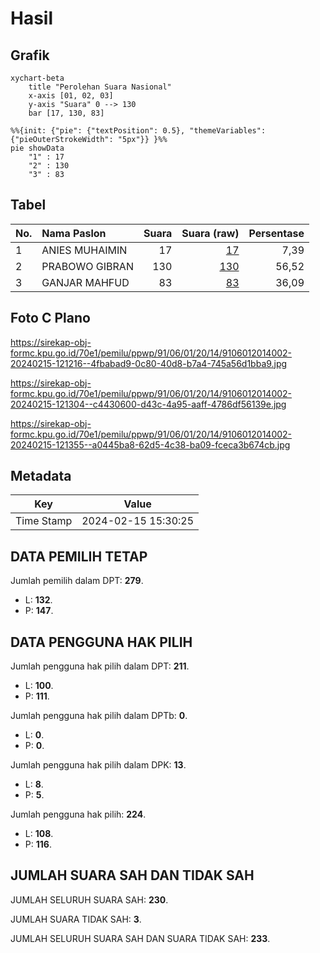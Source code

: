 # Hasil

## Grafik

```mermaid
xychart-beta
    title "Perolehan Suara Nasional"
    x-axis [01, 02, 03]
    y-axis "Suara" 0 --> 130
    bar [17, 130, 83]
```

```mermaid
%%{init: {"pie": {"textPosition": 0.5}, "themeVariables": {"pieOuterStrokeWidth": "5px"}} }%%
pie showData
    "1" : 17
    "2" : 130
    "3" : 83
```

## Tabel

| No. | Nama Paslon    | Suara | Suara (raw) | Persentase |
|:--- |:-------------- | -----:| -----------:| ----------:|
| 1   | ANIES MUHAIMIN | 17    | [17][p-1]   | 7,39       |
| 2   | PRABOWO GIBRAN | 130   | [130][p-2]  | 56,52      |
| 3   | GANJAR MAHFUD  | 83    | [83][p-3]   | 36,09      |


[p-1]: https://github.com/gigit-pemilu/pemilu-2024/blob/main/pilpres/hitung-suara/sub/91-papua/sub/06-biak-numfor/sub/01-biak-kota/sub/2014-anggraidi/sub/002-tps/sub/paslon-1.txt
[p-2]: https://github.com/gigit-pemilu/pemilu-2024/blob/main/pilpres/hitung-suara/sub/91-papua/sub/06-biak-numfor/sub/01-biak-kota/sub/2014-anggraidi/sub/002-tps/sub/paslon-2.txt
[p-3]: https://github.com/gigit-pemilu/pemilu-2024/blob/main/pilpres/hitung-suara/sub/91-papua/sub/06-biak-numfor/sub/01-biak-kota/sub/2014-anggraidi/sub/002-tps/sub/paslon-3.txt

## Foto C Plano

https://sirekap-obj-formc.kpu.go.id/70e1/pemilu/ppwp/91/06/01/20/14/9106012014002-20240215-121216--4fbabad9-0c80-40d8-b7a4-745a56d1bba9.jpg

https://sirekap-obj-formc.kpu.go.id/70e1/pemilu/ppwp/91/06/01/20/14/9106012014002-20240215-121304--c4430600-d43c-4a95-aaff-4786df56139e.jpg

https://sirekap-obj-formc.kpu.go.id/70e1/pemilu/ppwp/91/06/01/20/14/9106012014002-20240215-121355--a0445ba8-62d5-4c38-ba09-fceca3b674cb.jpg


## Metadata

| Key        | Value               |
| ---------- | ------------------- |
| Time Stamp | 2024-02-15 15:30:25 |


## DATA PEMILIH TETAP

Jumlah pemilih dalam DPT: **279**.
 * L: **132**.
 * P: **147**.

## DATA PENGGUNA HAK PILIH

Jumlah pengguna hak pilih dalam DPT: **211**.
 * L: **100**.
 * P: **111**.

Jumlah pengguna hak pilih dalam DPTb: **0**.
 * L: **0**.
 * P: **0**.

Jumlah pengguna hak pilih dalam DPK: **13**.
 * L: **8**.
 * P: **5**.

Jumlah pengguna hak pilih: **224**.
 * L: **108**.
 * P: **116**.

## JUMLAH SUARA SAH DAN TIDAK SAH

JUMLAH SELURUH SUARA SAH: **230**.

JUMLAH SUARA TIDAK SAH: **3**.

JUMLAH SELURUH SUARA SAH DAN SUARA TIDAK SAH: **233**.


